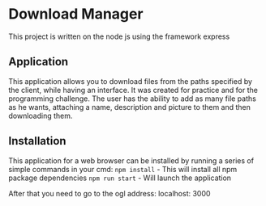 # Download Manager
This project is written on the node js using the framework express

## Application

This application allows you to download files from the paths specified by the client, while having an interface. It was created for practice and for the programming challenge.
The user has the ability to add as many file paths as he wants, attaching a name, description and picture to them and then downloading them.

## Installation

This application for a web browser can be installed by running a series of simple commands in your cmd:
`npm install` - This will install all npm package dependencies
`npm run start` - Will launch the application

After that you need to go to the ogl address: localhost: 3000

